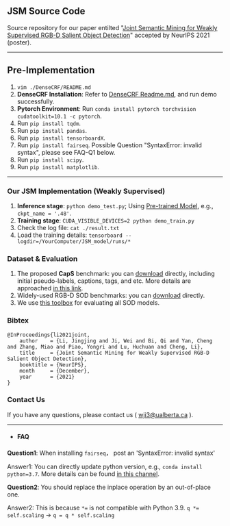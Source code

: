 ## JSM Source Code

Source repository for our paper entilted "[Joint Semantic Mining for Weakly Supervised RGB-D Salient Object Detection](https://proceedings.neurips.cc/paper/2021/file/642e92efb79421734881b53e1e1b18b6-Paper.pdf)" accepted by NeurIPS 2021 (poster).

------



## Pre-Implementation

1. ```vim ./DenseCRF/README.md ```
2. **DenseCRF Installation**: Refer to [DenseCRF Readme.md](https://github.com/jiwei0921/JSM/blob/main/DenseCRF/README.md), and run demo successfully.
3. **Pytorch Environment**: Run ```conda install pytorch torchvision cudatoolkit=10.1 -c pytorch```.
4. Run ```pip install tqdm```.
5. Run ```pip install pandas```.
6. Run ```pip install tensorboardX```.
7. Run ```pip install fairseq```. Possible Question "SyntaxError: invalid syntax", please see FAQ-Q1 below.
8. Run ```pip install scipy```.
9. Run ```pip install matplotlib```.

------


### Our JSM Implementation (Weakly Supervised)

1. **Inference stage**: ```python demo_test.py```; Using [Pre-trained Model](), e.g., ```ckpt_name = '.48'```.  
2. **Training stage**: ```CUDA_VISIBLE_DEVICES=2 python demo_train.py```                             
3. Check the log file: ```cat ./result.txt```
4. Load the training details: ```tensorboard --logdir=/YourComputer/JSM_model/runs/*```


### Dataset & Evaluation
1. The proposed **CapS** benchmark: you can [download]() directly, including initial pseudo-labels, captions, tags, and etc. More details are approached [in this link](). 
2. Widely-used RGB-D SOD benchmarks: you can [download]() directly. 
3. We use [this toolbox](https://github.com/jiwei0921/Saliency-Evaluation-Toolbox) for evaluating all SOD models.



### Bibtex
```
@InProceedings{li2021joint,
    author    = {Li, Jingjing and Ji, Wei and Bi, Qi and Yan, Cheng and Zhang, Miao and Piao, Yongri and Lu, Huchuan and Cheng, Li},
    title     = {Joint Semantic Mining for Weakly Supervised RGB-D Salient Object Detection},
    booktitle = {NeurIPS},
    month     = {December},
    year      = {2021}
}
```

### Contact Us
If you have any questions, please contact us ( wji3@ualberta.ca ).


---
+ #### FAQ

**Question1**: When installing ```fairseq```， post an 'SyntaxError: invalid syntax' 

Answer1: You can directly update python version, e.g., ```conda install python=3.7```. More details can be found [in this channel](https://github.com/pytorch/fairseq/issues/55).

**Question2**: You should replace the inplace operation by an out-of-place one. 

Answer2: This is because `*=` is not compatible with Python 3.9. `q *= self.scaling` -> `q = q * self.scaling`

